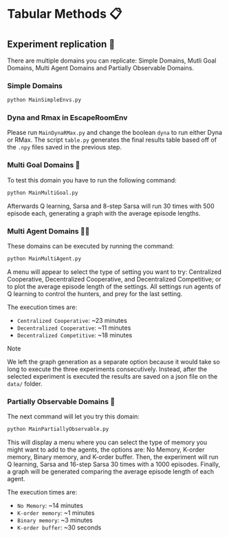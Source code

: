 # Tabular Methods 📋

## Experiment replication :test_tube:

There are multiple domains you can replicate: Simple Domains, Mutli Goal Domains, Multi Agent Domains and Partially Observable Domains.

### Simple Domains

```bash
python MainSimpleEnvs.py
```

### Dyna and Rmax in EscapeRoomEnv
Please run `MainDynaRMax.py` and change the boolean `dyna` to run either Dyna or RMax.
The script `table.py` generates the final results table based off of the `.npy` files saved in the previous step.
### Multi Goal Domains :door:
To test this domain you have to run the following command:
```bash
python MainMultiGoal.py
```

Afterwards Q learning, Sarsa and 8-step Sarsa will run 30 times with 500 episode each, generating a graph with the average episode lengths.

### Multi Agent Domains 🐰🦊
These domains can be executed by running the command:
```bash
python MainMultiAgent.py
```

A menu will appear to select the type of setting you want to try: Centralized Cooperative, Decentralized Cooperative, and Decentralized Competitive; or to plot the average episode length of the settings. All settings run agents of Q learning to control the hunters, and prey for the last setting.

The execution times are:
- `Centralized Cooperative`: ~23 minutes
- `Decentralized Cooperative`: ~11 minutes
- `Decentralized Competitive`: ~18 minutes

>[!NOTE]
> We left the graph generation as a separate option because it would take so long to execute the three experiments consecutively. Instead, after the selected experiment is executed the results are saved on a json file on the `data/` folder.

### Partially Observable Domains 🔐
The next command will let you try this domain:
```bash
python MainPartiallyObservable.py
```

This will display a menu where you can select the type of memory you might want to add to the agents, the options are: No Memory, K-order memory, Binary memory, and K-order buffer. Then, the experiment will run Q learning, Sarsa and 16-step Sarsa 30 times with a 1000 episodes. Finally, a graph will be generated comparing the average episode length of each agent.

The execution times are:

- `No Memory`: ~14 minutes
- `K-order memory`: ~1 minutes
- `Binary memory`: ~3 minutes
- `K-order buffer`: ~30 seconds
